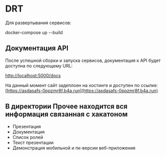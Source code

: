 # DRT

Для развертывания сервисов:

docker-compose up --build


## Документация API

После успешной сборки и запуска сервисов, документация к API будет доступна по следующему URL:

[http://localhost:5000/docs](http://localhost:5000/docs)


На данный момент сайт задеплоен на хостинге и доступен по ссылке: [https://asdasafs-0ppzmr8f.b4a.run](https://asdasafs-0ppzmr8f.b4a.run)

## В директории Прочее находится вся информация связанная с хакатоном
- Презентация
- Документация
- Список ролей
- Текст презентации
- Демонстрация мобильной и пк-версии веб-приложения

